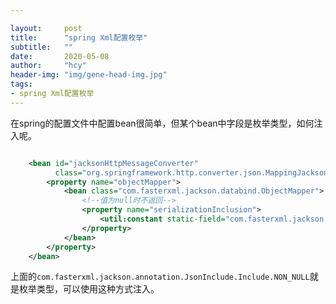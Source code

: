 ```yaml
---

layout:     post
title:      "spring Xml配置枚举"
subtitle:   ""
date:       2020-05-08
author:     "hcy"
header-img: "img/gene-head-img.jpg"
tags:
- spring Xml配置枚举
---
```




​		在spring的配置文件中配置bean很简单，但某个bean中字段是枚举类型，如何注入呢。



```xml

    <bean id="jacksonHttpMessageConverter"
          class="org.springframework.http.converter.json.MappingJackson2HttpMessageConverter">
        <property name="objectMapper">
            <bean class="com.fasterxml.jackson.databind.ObjectMapper">
                <!--值为null时不返回-->
                <property name="serializationInclusion">
                    <util:constant static-field="com.fasterxml.jackson.annotation.JsonInclude.Include.NON_NULL"/>
                </property>
            </bean>
        </property>
    </bean>

```



上面的`com.fasterxml.jackson.annotation.JsonInclude.Include.NON_NULL`就是枚举类型，可以使用这种方式注入。